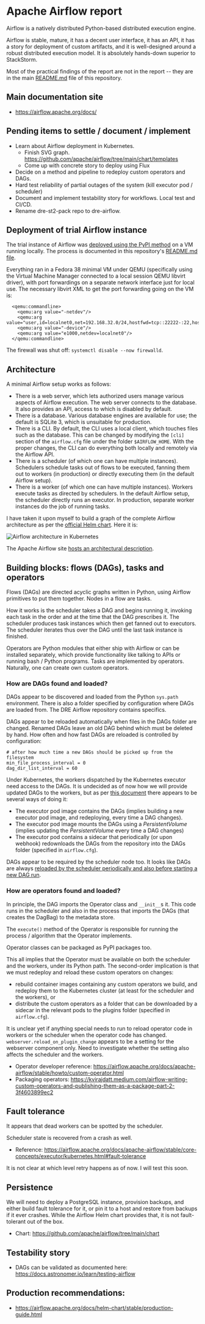 # Apache Airflow report

Airflow is a natively distributed Python-based distributed execution engine.

Airflow is stable, mature, it has a decent user interface, it has an API, it has a story for deployment of custom artifacts, and it is well-designed around a robust distributed execution model.  It is absolutely hands-down superior to StackStorm.

Most of the practical findings of the report are not in the report --
they are in the main [README.md](../../README.md) file of this repository.

## Main documentation site

* https://airflow.apache.org/docs/

## Pending items to settle / document / implement

* Learn about Airflow deployment in Kubernetes.
  * Finish SVG graph. https://github.com/apache/airflow/tree/main/chart/templates
  * Come up with concrete story to deploy using Flux
* Decide on a method and pipeline to redeploy custom operators and DAGs.
* Hard test reliability of partial outages of the system (kill executor pod / scheduler)
* Document and implement testability story for workflows.  Local test and CI/CD.
* Rename dre-st2-pack repo to dre-airflow. 

## Deployment of trial Airflow instance

The trial instance of Airflow was [deployed using the PyPI method](https://airflow.apache.org/docs/apache-airflow/stable/installation/index.html#using-pypi) on a VM running locally.  The process is documented in this repository's [README.md file](../../README.md).

Everything ran in a Fedora 38 minimal VM under QEMU (specifically using the Virtual
Machine Manager connected to a local session QEMU libvirt  driver), with port
forwardings on a separate network interface just for local use.  The necessary
libvirt XML to get the port forwarding going on the VM is:

```
  <qemu:commandline>
    <qemu:arg value="-netdev"/>
    <qemu:arg value="user,id=localnet0,net=192.168.32.0/24,hostfwd=tcp::22222-:22,hostfwd=tcp::8080-:8080"/>
    <qemu:arg value="-device"/>
    <qemu:arg value="e1000,netdev=localnet0"/>
  </qemu:commandline>
```

The firewall was shut off: `systemctl disable --now firewalld`.

## Architecture

A minimal Airflow setup works as follows:

* There is a web server, which lets authorized users manage various aspects
  of Airflow execution.  The web server connects to the database.  It also
  provides an API, access to which is disabled by default.
* There is a database.  Various database engines are available for use;
  the default is SQLite 3, which is unsuitable for production.
* There is a CLI.  By default, the CLI uses a local client, which touches
  files such as the database.  This can be changed by modifying the `[cli]`
  section of the `airflow.cfg` file under the folder `$AIRFLOW_HOME`.
  With the proper changes, the CLI can do everything both locally and
  remotely via the Airflow API.
* There is a scheduler (of which one can have multiple instances).  Schedulers
  schedule tasks out of flows to be executed, fanning them out to workers
  (in production) or directly executing them (in the default Airflow setup).
* There is a worker (of which one can have multiple instances).  Workers
  execute tasks as directed by schedulers.  In the default Airflow setup,
  the scheduler directly runs an executor.  In production, separate worker
  instances do the job of running tasks.

I have taken it upon myself to build a graph of the complete Airflow
architecture as per the [official Helm chart](https://github.com/apache/airflow/tree/main/chart).
Here it is:

![Airflow architecture in Kubernetes](airflow-architecture-in-kubernetes.svg)

The Apache Airflow site [hosts an architectural description](https://airflow.apache.org/docs/apache-airflow/stable/core-concepts/overview.html).

## Building blocks: flows (DAGs), tasks and operators

Flows (DAGs) are directed acyclic graphs written in Python, using Airflow primitives
to put them together.  Nodes in a flow are tasks.

How it works is the scheduler takes a DAG and begins running it, invoking each
task in the order and at the time that the DAG prescribes it.  The scheduler
produces task instances which then get fanned out to executors.  The scheduler
iterates thus over the DAG until the last task instance is finished.

Operators are Python modules that either ship with Airflow or can be installed
separately, which provide functionality like talking to APIs or running
bash / Python programs.  Tasks are implemented by operators. Naturally, one
can create own custom operators.

### How are DAGs found and loaded?

DAGs appear to be discovered and loaded from the Python `sys.path` environment.
There is also a folder specified by configuration where DAGs are loaded from.
The DRE Airflow repository contains specifics.

DAGs appear to be reloaded automatically when files in the DAGs folder are
changed.  Renamed DAGs leave an old DAG behind which must be deleted by hand.
How often and how fast DAGs are reloaded is controlled by configuration:

```
# after how much time a new DAGs should be picked up from the filesystem
min_file_process_interval = 0
dag_dir_list_interval = 60
```

Under Kubernetes, the workers dispatched by the Kubernetes executor need
access to the DAGs.  It is undecided as of now how we will provide updated
DAGs to the workers, but as per [this document](https://airflow.apache.org/docs/apache-airflow/stable/core-concepts/executor/kubernetes.html)
there appears to be several ways of doing it:

* The executor pod image contains the DAGs (implies building a new executor
  pod image, and redeploying, every time a DAG changes).
* The executor pod image mounts the DAGs using a *PersistentVolume*
  (implies updating the *PersistentVolume* every time a DAG changes)
* The executor pod contains a sidecar that periodically (or upon webhook)
  redownloads the DAGs from the repository into the DAGs folder
  (specified in `airflow.cfg`).

DAGs appear to be required by the scheduler node too.  It looks like DAGs
are always [reloaded by the scheduler periodically and also before starting
a new DAG run](https://stackoverflow.com/questions/46418236/can-airflow-load-dags-file-without-restart-scheduler).

### How are operators found and loaded?

In principle, the DAG imports the Operator class and `__init__`s it.
This code runs in the scheduler and also in the process that imports
the DAGs (that creates the DagBag) to the metadata store.

The `execute()` method of the Operator is responsible for running
the process / algorithm that the Operator implements.

Operator classes can be packaged as PyPI packages too.

This all implies that the Operator must be available on both the
scheduler and the workers, under its Python path.  The second-order
implication is that we must redeploy and reload these custom operators
on changes:

* rebuild container images containing any custom operators we build,
  and redeploy them to the Kubernetes cluster (at least for the
  scheduler and the workers), or
* distribute the custom operators as a folder that can be downloaded
  by a sidecar in the relevant pods to the plugins folder (specified
  in `airflow.cfg`).

It is unclear yet if anything special needs to run to reload operator
code in workers or the scheduler when the operator code has changed.
`webserver.reload_on_plugin_change` appears to be a setting for the
webserver component only.  Need to investigate whether the setting
also affects the scheduler and the workers.

* Operator developer reference: https://airflow.apache.org/docs/apache-airflow/stable/howto/custom-operator.html
* Packaging operators: https://kvirajdatt.medium.com/airflow-writing-custom-operators-and-publishing-them-as-a-package-part-2-3f4603899ec2

## Fault tolerance

It appears that dead workers can be spotted by the scheduler.

Scheduler state is recovered from a crash as well.

* Reference: https://airflow.apache.org/docs/apache-airflow/stable/core-concepts/executor/kubernetes.html#fault-tolerance

It is not clear at which level retry happens as of now.  I will test this
soon.

## Persistence

We will need to deploy a PostgreSQL instance, provision backups, and either
build fault tolerance for it, or pin it to a host and restore from backups
if it ever crashes.  While the Airflow Helm chart provides that, it is not
fault-tolerant out of the box.

* Chart: https://github.com/apache/airflow/tree/main/chart

## Testability story

* DAGs can be validated as documented here: https://docs.astronomer.io/learn/testing-airflow

## Production recommendations:

* https://airflow.apache.org/docs/helm-chart/stable/production-guide.html
